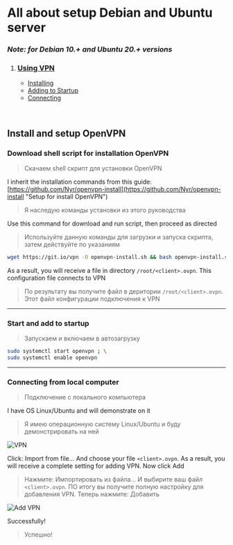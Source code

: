 All about setup Debian and Ubuntu server
========================================
### *Note: for Debian 10.+ and Ubuntu 20.+ versions*

1. ### [Using VPN](#install-and-setup-openvpn)
    * [Installing](#download-shell-script-for-installation-openvpn)
    * [Adding to Startup](#start-and-add-to-startup)
    * [Connecting](#connecting-from-local-computer)

&nbsp;

Install and setup OpenVPN
-------------------------
### Download shell script for installation OpenVPN

> Cкачаем shell скрипт для установки OpenVPN

I inherit the installation commands from this guide:
[https://github.com/Nyr/openvpn-install](https://github.com/Nyr/openvpn-install "Setup for install OpenVPN")

> Я наследую команды установки из этого руководства

Use this command for download and run script, then proceed as directed

> Используйте данную команды для загрузки и запуска скрипта, затем действуйте по указаниям

```bash
wget https://git.io/vpn -O openvpn-install.sh && bash openvpn-install.sh
```

As a result, you will receive a file in directory `/root/<client>.ovpn`. This configuration file connects to VPN

> По результату вы получите файл в деритории `/root/<client>.ovpn`. Этот файл конфигурации подключения к VPN

***

### Start and add to startup

> Запускаем и включаем в автозагрузку

```bash
sudo systemctl start openvpn ; \
sudo systemctl enable openvpn
```

***

### Connecting from local computer

> Подключение с локального компьютера

I have OS Linux/Ubuntu and will demonstrate on it

> Я имею операционную систему Linux/Ubuntu и буду демонстрировать на ней

![VPN](https://fla.codes/media/vpn.png)

Сlick: Import from file... And choose your file `<client>.ovpn`. As a result, you will receive a complete setting for adding VPN. Now click Add

> Нажмите: Импортировать из файла... И выбирите ваш файл `<client>.ovpn`. ПО итогу вы получите полную настройку для добавления VPN. Теперь нажмите: Добавить

![Add VPN](https://fla.codes/media/add-vpn.png)

Successfully!

> Успешно!
